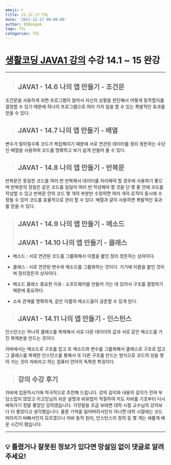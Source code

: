 ```yaml
---
emoji: ❗
title: 21.12.17 TIL
date: '2021-12-17 00:00:00'
author: 95Donguk
tags: TIL
categories: TIL
---
```


# [생활코딩 JAVA1 강의](https://www.youtube.com/c/%EC%83%9D%ED%99%9C%EC%BD%94%EB%94%A91/playlists) 수강 14.1 ~ 15 완강
***
> ## JAVA1 - 14.6 나의 앱 만들기 - 조건문

조건문을 사용하게 되면 프로그램이 알아서 자신의 상황을 판단해서 어떻게 동작할지를 결정할 수 있기 때문에 하나의 프로그램으로 여러 가지 일을 할 수 있는 폭발적인 효과를 얻을 수 있다.

> ## JAVA1 - 14.7 나의 앱 만들기 - 배열

변수가 많아질수록 코드가 복잡해지기 때문에 서로 연관된 데이터를 정리 정돈하는 수단인 배열을 사용하여 코드를 명확하고 보기 쉽게 만들어 줄 수 있다.

> ## JAVA1 - 14.8 나의 앱 만들기 - 반복문

반복문은 동일한 코드를 여러 번 반복해서 데이터를 처리해야 할 경우에 사용하기 좋으며 반복문의 장점은 같은 코드를 일일이 여러 번 작성해야 할 것을 단 몇 줄 안에 코드를 작성할 수 있고 반복문 안의 코드 몇 개의 부분만 수정하면 여러 개의 로직이 동시에 수정될 수 있어 코드를 효율적으로 관리 할 수 있다. 배열과 같이 사용하면 폭발적인 효과를 얻을 수 있다.

> ## JAVA1 - 14.9 나의 앱 만들기 - 메소드
> ## JAVA1 - 14.10 나의 앱 만들기 - 클래스

* 메소드 : 서로 연관된 코드를 그룹화해서 이름을 붙인 정리 정돈하는 상자이다.

* 클래스 : 서로 연관된 변수와 메소드를 그룹화하는 것이다. 거기에 이름을 붙인 것이며 정리정돈의 상자이다.

* 메소드 클래스 중요한 이유 : 소프트웨어를 만들어 가는 데 있어서 구조를 결정하기 때문에 중요하다.

* 소속 관계를 명확하게, 같은 이름의 메소드들이 공존할 수 있게 된다.

> ## JAVA1 - 14.11 나의 앱 만들기 - 인스턴스

인스턴스는 하나의 클래스를 복제해서 서로 다른 데이터의 값과 서로 같은 메소드를 가진 복제본을 만드는 것이다.

자바에서는 메소드로 구조를 잡고 또 메소드와 변수를 그룹화해서 클래스로 구조로 잡고 그 클래스를 복제한 인스턴스를 통해서 또 다른 구조를 만드는 방식으로 코드의 성을 쌓아 가는 것이 자바라고 하는 컴퓨터 언어의 독특한 특징이다.


> ## 강의 수강 후기

자바에 입문하시기에 적극적으로 추천해 드립니다. 강의 길이와 내용의 깊이가 전혀 부담스럽지 않았고 이고잉님의 쉬운 설명과 비유법이 적절하여 저도 자바를 기초부터 다시 배워가기 정말 좋았던 강의였습니다. 거짓말을 조금 보태면 대학 시절 교수님의 강의보다 더 좋았다고 생각했습니다. 물론 기억을 잃어버려서인지 아니면 대학 시절에는 코드 따라치기 바빠서인지 모르겠으나 자바 동작 원리, 인스턴스의 정의 등 몇 개는 새롭게 배운 시간이 됐습니다. 

***
## 💡 틀렸거나 잘못된 정보가 있다면 망설임 없이 댓글로 알려주세요!

